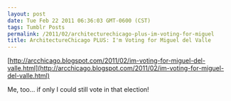 ```yaml
---
layout: post
date: Tue Feb 22 2011 06:36:03 GMT-0600 (CST)
tags: Tumblr Posts
permalink: /2011/02/architecturechicago-plus-im-voting-for-miguel
title: ArchitectureChicago PLUS: I'm Voting for Miguel del Valle
---
```


[http://arcchicago.blogspot.com/2011/02/im-voting-for-miguel-del-valle.html](http://arcchicago.blogspot.com/2011/02/im-voting-for-miguel-del-valle.html)

Me, too… if only I could still vote in that election!
